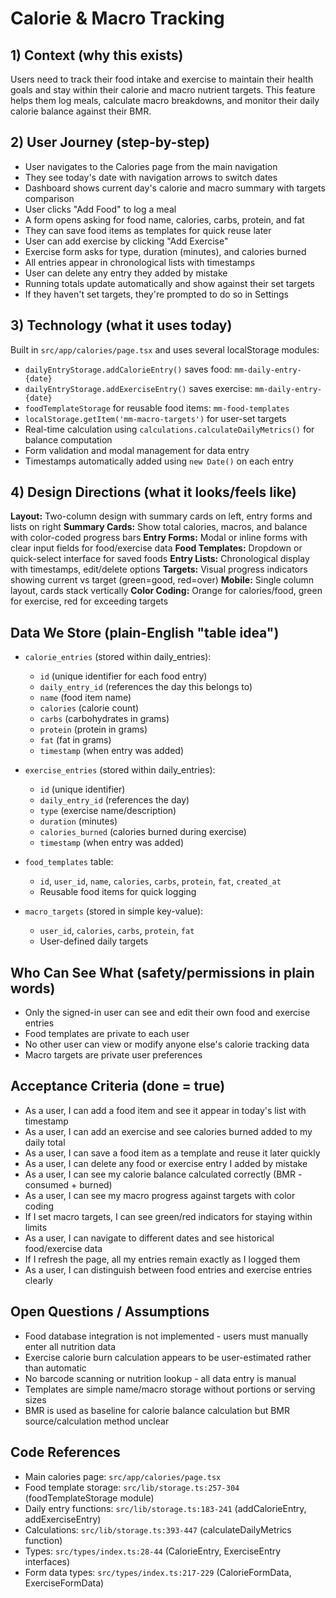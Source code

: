 # Calorie & Macro Tracking

## 1) Context (why this exists)
Users need to track their food intake and exercise to maintain their health goals and stay within their calorie and macro nutrient targets. This feature helps them log meals, calculate macro breakdowns, and monitor their daily calorie balance against their BMR.

## 2) User Journey (step-by-step)
- User navigates to the Calories page from the main navigation
- They see today's date with navigation arrows to switch dates
- Dashboard shows current day's calorie and macro summary with targets comparison
- User clicks "Add Food" to log a meal
- A form opens asking for food name, calories, carbs, protein, and fat
- They can save food items as templates for quick reuse later
- User can add exercise by clicking "Add Exercise"
- Exercise form asks for type, duration (minutes), and calories burned
- All entries appear in chronological lists with timestamps
- User can delete any entry they added by mistake
- Running totals update automatically and show against their set targets
- If they haven't set targets, they're prompted to do so in Settings

## 3) Technology (what it uses today)
Built in `src/app/calories/page.tsx` and uses several localStorage modules:
- `dailyEntryStorage.addCalorieEntry()` saves food: `mm-daily-entry-{date}`
- `dailyEntryStorage.addExerciseEntry()` saves exercise: `mm-daily-entry-{date}`
- `foodTemplateStorage` for reusable food items: `mm-food-templates`
- `localStorage.getItem('mm-macro-targets')` for user-set targets
- Real-time calculation using `calculations.calculateDailyMetrics()` for balance computation
- Form validation and modal management for data entry
- Timestamps automatically added using `new Date()` on each entry

## 4) Design Directions (what it looks/feels like)
**Layout:** Two-column design with summary cards on left, entry forms and lists on right
**Summary Cards:** Show total calories, macros, and balance with color-coded progress bars
**Entry Forms:** Modal or inline forms with clear input fields for food/exercise data
**Food Templates:** Dropdown or quick-select interface for saved foods
**Entry Lists:** Chronological display with timestamps, edit/delete options
**Targets:** Visual progress indicators showing current vs target (green=good, red=over)
**Mobile:** Single column layout, cards stack vertically
**Color Coding:** Orange for calories/food, green for exercise, red for exceeding targets

## Data We Store (plain-English "table idea")
- `calorie_entries` (stored within daily_entries):
  - `id` (unique identifier for each food entry)
  - `daily_entry_id` (references the day this belongs to)
  - `name` (food item name)
  - `calories` (calorie count)
  - `carbs` (carbohydrates in grams)
  - `protein` (protein in grams)
  - `fat` (fat in grams)
  - `timestamp` (when entry was added)

- `exercise_entries` (stored within daily_entries):
  - `id` (unique identifier)
  - `daily_entry_id` (references the day)
  - `type` (exercise name/description)
  - `duration` (minutes)
  - `calories_burned` (calories burned during exercise)
  - `timestamp` (when entry was added)

- `food_templates` table:
  - `id`, `user_id`, `name`, `calories`, `carbs`, `protein`, `fat`, `created_at`
  - Reusable food items for quick logging

- `macro_targets` (stored in simple key-value):
  - `user_id`, `calories`, `carbs`, `protein`, `fat`
  - User-defined daily targets

## Who Can See What (safety/permissions in plain words)
- Only the signed-in user can see and edit their own food and exercise entries
- Food templates are private to each user
- No other user can view or modify anyone else's calorie tracking data
- Macro targets are private user preferences

## Acceptance Criteria (done = true)
- As a user, I can add a food item and see it appear in today's list with timestamp
- As a user, I can add an exercise and see calories burned added to my daily total
- As a user, I can save a food item as a template and reuse it later quickly
- As a user, I can delete any food or exercise entry I added by mistake
- As a user, I can see my calorie balance calculated correctly (BMR - consumed + burned)
- As a user, I can see my macro progress against targets with color coding
- If I set macro targets, I can see green/red indicators for staying within limits
- As a user, I can navigate to different dates and see historical food/exercise data
- If I refresh the page, all my entries remain exactly as I logged them
- As a user, I can distinguish between food entries and exercise entries clearly

## Open Questions / Assumptions
- Food database integration is not implemented - users must manually enter all nutrition data
- Exercise calorie burn calculation appears to be user-estimated rather than automatic
- No barcode scanning or nutrition lookup - all data entry is manual
- Templates are simple name/macro storage without portions or serving sizes
- BMR is used as baseline for calorie balance calculation but BMR source/calculation method unclear

## Code References
- Main calories page: `src/app/calories/page.tsx`
- Food template storage: `src/lib/storage.ts:257-304` (foodTemplateStorage module)
- Daily entry functions: `src/lib/storage.ts:183-241` (addCalorieEntry, addExerciseEntry)
- Calculations: `src/lib/storage.ts:393-447` (calculateDailyMetrics function)
- Types: `src/types/index.ts:28-44` (CalorieEntry, ExerciseEntry interfaces)
- Form data types: `src/types/index.ts:217-229` (CalorieFormData, ExerciseFormData)